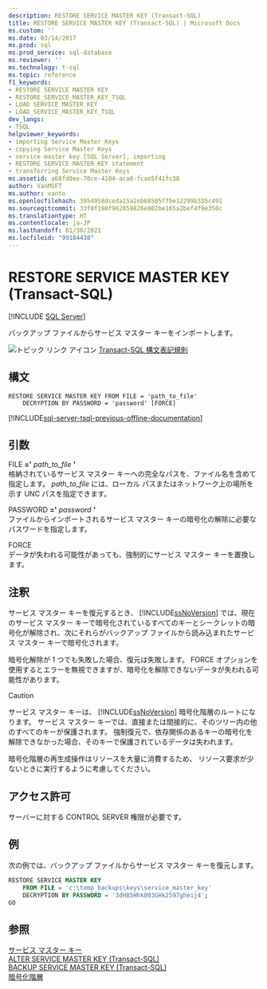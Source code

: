 ```yaml
---
description: RESTORE SERVICE MASTER KEY (Transact-SQL)
title: RESTORE SERVICE MASTER KEY (Transact-SQL) | Microsoft Docs
ms.custom: ''
ms.date: 03/14/2017
ms.prod: sql
ms.prod_service: sql-database
ms.reviewer: ''
ms.technology: t-sql
ms.topic: reference
f1_keywords:
- RESTORE SERVICE MASTER KEY
- RESTORE_SERVICE_MASTER_KEY_TSQL
- LOAD SERVICE MASTER KEY
- LOAD_SERVICE_MASTER_KEY_TSQL
dev_langs:
- TSQL
helpviewer_keywords:
- importing Service Master Keys
- copying Service Master Keys
- service master key [SQL Server], importing
- RESTORE SERVICE MASTER KEY statement
- transferring Service Master Keys
ms.assetid: a68fd0ee-70ce-4104-aca0-fcae5f41fc38
author: VanMSFT
ms.author: vanto
ms.openlocfilehash: 3954958dceda15a2eb68505ffbe12299b335c491
ms.sourcegitcommit: 33f0f190f962059826e002be165a2bef4f9e350c
ms.translationtype: HT
ms.contentlocale: ja-JP
ms.lasthandoff: 01/30/2021
ms.locfileid: "99184438"
---
```

# <a name="restore-service-master-key-transact-sql"></a>RESTORE SERVICE MASTER KEY (Transact-SQL)
[!INCLUDE [SQL Server](../../includes/applies-to-version/sqlserver.md)]

  バックアップ ファイルからサービス マスター キーをインポートします。  
  
 ![トピック リンク アイコン](../../database-engine/configure-windows/media/topic-link.gif "トピック リンク アイコン") [Transact-SQL 構文表記規則](../../t-sql/language-elements/transact-sql-syntax-conventions-transact-sql.md)  
  
## <a name="syntax"></a>構文  
  
```syntaxsql
RESTORE SERVICE MASTER KEY FROM FILE = 'path_to_file'   
    DECRYPTION BY PASSWORD = 'password' [FORCE]  
```  
  
[!INCLUDE[sql-server-tsql-previous-offline-documentation](../../includes/sql-server-tsql-previous-offline-documentation.md)]

## <a name="arguments"></a>引数
 FILE **='** _path\_to\_file_ **'**  
 格納されているサービス マスター キーへの完全なパスを、ファイル名を含めて指定します。 *path_to_file* には、ローカル パスまたはネットワーク上の場所を示す UNC パスを指定できます。  
  
 PASSWORD **='** _password_ **'**  
 ファイルからインポートされるサービス マスター キーの暗号化の解除に必要なパスワードを指定します。  
  
 FORCE  
 データが失われる可能性があっても、強制的にサービス マスター キーを置換します。  
  
## <a name="remarks"></a>注釈  
 サービス マスター キーを復元するとき、 [!INCLUDE[ssNoVersion](../../includes/ssnoversion-md.md)] では、現在のサービス マスター キーで暗号化されているすべてのキーとシークレットの暗号化が解除され、次にそれらがバックアップ ファイルから読み込まれたサービス マスター キーで暗号化されます。  
  
 暗号化解除が 1 つでも失敗した場合、復元は失敗します。 FORCE オプションを使用するとエラーを無視できますが、暗号化を解除できないデータが失われる可能性があります。  
  
> [!CAUTION]  
>  サービス マスター キーは、 [!INCLUDE[ssNoVersion](../../includes/ssnoversion-md.md)] 暗号化階層のルートになります。 サービス マスター キーでは、直接または間接的に、そのツリー内の他のすべてのキーが保護されます。 強制復元で、依存関係のあるキーの暗号化を解除できなかった場合、そのキーで保護されているデータは失われます。  
  
 暗号化階層の再生成操作はリソースを大量に消費するため、 リソース要求が少ないときに実行するように考慮してください。  
  
## <a name="permissions"></a>アクセス許可  
 サーバーに対する CONTROL SERVER 権限が必要です。  
  
## <a name="examples"></a>例  
 次の例では、バックアップ ファイルからサービス マスター キーを復元します。  
  
```sql  
RESTORE SERVICE MASTER KEY   
    FROM FILE = 'c:\temp_backups\keys\service_master_key'   
    DECRYPTION BY PASSWORD = '3dH85Hhk003GHk2597gheij4';  
GO  
```  
  
## <a name="see-also"></a>参照  
 [サービス マスター キー](../../relational-databases/security/encryption/sql-server-and-database-encryption-keys-database-engine.md)   
 [ALTER SERVICE MASTER KEY &#40;Transact-SQL&#41;](../../t-sql/statements/alter-service-master-key-transact-sql.md)   
 [BACKUP SERVICE MASTER KEY &#40;Transact-SQL&#41;](../../t-sql/statements/backup-service-master-key-transact-sql.md)   
 [暗号化階層](../../relational-databases/security/encryption/encryption-hierarchy.md)
